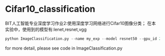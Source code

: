 # Cifar10_classification

BIT人工智能专业深度学习作业2:使用深度学习网络进行Cifar10图像分类；
在本实验中，使用到的模型有:lenet,resnet,vgg

```python
python ImageClassification.py --name my_exp --model resnet50 --gpu_id 2
```

for more detail, please see code in ImageClassification.py
